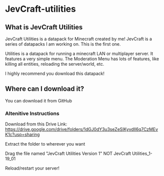 # JevCraft-utilities
## What is JevCraft Utilities
JevCraft Utilities is a datapack for Minecraft created by me! JevCraft is a series of datapacks I am working on. This is the first one.

Utilities is a datapack for running a minecraft LAN or multiplayer server. It features a very simple menu. The Moderation Menu has lots of features, like killing all entities, reloading the server/world, etc.

I highly recommend you download this datapack!

## Where can I download it?
You can download it from GitHub

### Altenitive Instructions
Download from this Drive Link: https://drive.google.com/drive/folders/1dGJ0dY3u3seZeSIKyvdll6q7CzMEvK1c?usp=sharing

Extract the folder to wherever you want

Drag the file named "JevCraft Utilities Version 1" NOT JevCraft Utilities_1-19_01

Reload/restart your server!
